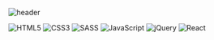 <!-- ![header](https://capsule-render.vercel.app/api?type=wave&color=auto&height=300&section=header&text=Huieun's%20GitHub&fontSize=70&animation=twinkling&fontColor=ffffff)
 -->
![header](https://capsule-render.vercel.app/api?type=waving&color=auto&height=280&section=header&text=Deep%20Dive%20To%20The%20Code&fontSize=70&fontColor=ffffff&animation=twinkling&fontAlignY=38&desc=Huieun's%20GitHub%20Profile!&descAlignY=51&descAlign=62)

![HTML5](https://img.shields.io/badge/html5-%23E34F26.svg?style=for-the-badge&logo=html5&logoColor=white) ![CSS3](https://img.shields.io/badge/css3-%231572B6.svg?style=for-the-badge&logo=css3&logoColor=white) ![SASS](https://img.shields.io/badge/SASS-hotpink.svg?style=for-the-badge&logo=SASS&logoColor=white) ![JavaScript](https://img.shields.io/badge/javascript-%23323330.svg?style=for-the-badge&logo=javascript&logoColor=%23F7DF1E) ![jQuery](https://img.shields.io/badge/jquery-%230769AD.svg?style=for-the-badge&logo=jquery&logoColor=white) ![React](https://img.shields.io/badge/react-%2320232a.svg?style=for-the-badge&logo=react&logoColor=%2361DAFB)
